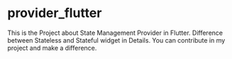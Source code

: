 # provider_flutter
This is the Project about State Management Provider in Flutter. 
Difference between Stateless and Stateful widget in Details.
You can contribute in my project and make a difference.
